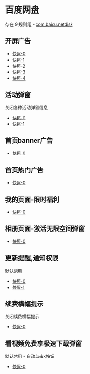 # 百度网盘

存在 9 规则组 - [com.baidu.netdisk](/src/apps/com.baidu.netdisk.ts)

## 开屏广告

- [快照-0](https://gkd-kit.gitee.io/import/12472597)
- [快照-1](https://gkd-kit.songe.li/import/12877626)
- [快照-2](https://gkd-kit.gitee.io/import/12648924)
- [快照-3](https://gkd-kit.gitee.io/import/12706553)
- [快照-4](https://gkd-kit.gitee.io/import/12865287)

## 活动弹窗

关闭各种活动弹窗信息

- [快照-0](https://gkd-kit.gitee.io/import/12642505)
- [快照-1](https://gkd-kit.gitee.io/import/12923937)

## 首页banner广告

- [快照-0](https://gkd-kit.gitee.io/import/12706544)

## 首页热门广告

- [快照-0](https://gkd-kit.gitee.io/import/12706544)

## 我的页面-限时福利

- [快照-0](https://gkd-kit.gitee.io/import/12706549)

## 相册页面-激活无限空间弹窗

- [快照-0](https://gkd-kit.gitee.io/import/12648987)

## 更新提醒,通知权限

默认禁用

- [快照-0](https://gkd-kit.gitee.io/import/12863984)
- [快照-1](https://gkd-kit.gitee.io/import/12923936)

## 续费横幅提示

关闭续费横幅提示

- [快照-0](https://gkd-kit.gitee.io/import/12924036)

## 看视频免费享极速下载弹窗

默认禁用 - 自动点击x按钮

- [快照-0](https://gkd-kit.songe.li/import/12783106)
